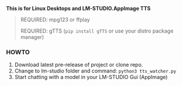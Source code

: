 
**This is for Linux Desktops and LM-STUDIO.AppImage TTS**

> REQUIRED: mpg123 or ffplay
> 
> REQUIRED: gTTS (`pip install gTTS` or use your distro package manager)

### HOWTO

1. Download latest pre-release of project or clone repo.
2. Change to lm-studio folder and command: `python3 tts_watcher.py`
3. Start chatting with a model in your LM-STUDIO Gui (AppImage)


